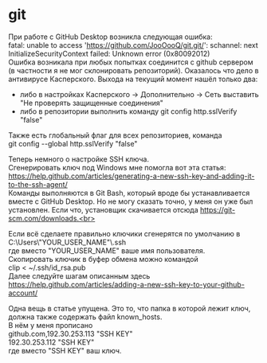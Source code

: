 # git

При работе с GitHub Desktop возникла следующая ошибка:<br>
fatal: unable to access 'https://github.com/JooOooQ/git.git/': schannel: next InitializeSecurityContext failed: Unknown error (0x80092012)<br>
Ошибка возникала при любых попытках соединится с github сервером (в частности я не мог склонировать репозиторий).
Оказалось что дело в антивирусе Касперского. Выхода на текущий момент нашёл только два:
- либо в настройках Касперского -> Дополнительно -> Сеть выставить "Не проверять защищенные соединения"
- либо в репозитории выполнить команду git config http.sslVerify "false"

Также есть глобальный флаг для всех репозиториев, команда<br>
git config --global http.sslVerify "false"<br>

Теперь немного о настройке SSH ключа.<br>
Сгенерировать ключ под Windows мне помогла вот эта статья:<br>
https://help.github.com/articles/generating-a-new-ssh-key-and-adding-it-to-the-ssh-agent/<br>
Команды выполняются в Git Bash, который вроде бы устанавливается вместе с GitHub Desktop. Но не могу сказать точно, у меня он уже был установлен. Если что, установщик скачивается отсюда https://git-scm.com/downloads.<br>

Если всё сделаете правильно ключики сгенерятся по умолчанию в<br>
C:\\Users\\"YOUR_USER_NAME"\\.ssh<br>
где вместо "YOUR_USER_NAME" ваше имя пользователя.<br>
Скопировать ключик в буфер обмена можно командой<br>
clip < ~/.ssh/id_rsa.pub<br>
Далее следуйте шагам описанным здесь<br>
https://help.github.com/articles/adding-a-new-ssh-key-to-your-github-account/<br>

Одна вещь в статье упущена. Это то, что папка в которой лежит ключ, должна также содержать файл known_hosts.<br>
В нём у меня прописано<br>
github.com,192.30.253.113 "SSH KEY"<br>
192.30.253.112 "SSH KEY"<br>
где вместо "SSH KEY" ваш ключ.


